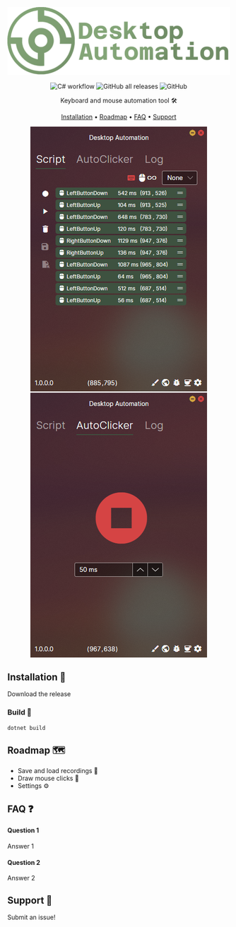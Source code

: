 
![Logo](./src/Assets/title.png)

<div align="center">
  
![C# workflow](https://github.com/mackeper/marcus-playground-backend/actions/workflows/dotnet.yml/badge.svg)
![GitHub all releases](https://img.shields.io/github/downloads/mackeper/DesktopAutomation/total)
![GitHub](https://img.shields.io/github/license/mackeper/DesktopAutomation)  

Keyboard and mouse automation tool :hammer_and_wrench:

[Installation](#installation-frog) •
[Roadmap](#roadmap-world_map) •
[FAQ](#faq-question) •
[Support](#support-love_letter)

![Screenshot1](./src/Assets/Screenshot-Script.png)
![Screenshot1](./src/Assets/Screenshot-AutoClicker.png)
</div>

## Installation :frog:

Download the release
### Build :hammer:
```
dotnet build
```
    
## Roadmap :world_map:
- Save and load recordings :floppy_disk:
- Draw mouse clicks :art:
- Settings :gear:


## FAQ :question:

#### Question 1

Answer 1

#### Question 2

Answer 2


## Support :love_letter:

Submit an issue!

